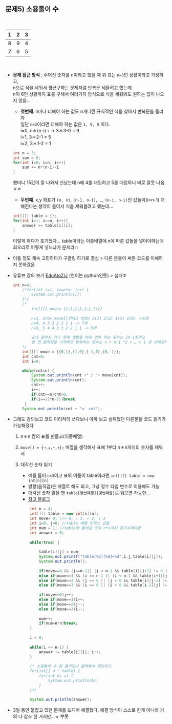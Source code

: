 ## 문제5) 소용돌이 수

<br>

| 1 | 2 | 3 |
|---|---|---|
| 8 | 9 | 4 |
| 7 | 6 | 5 |

<br>

- __문제 접근 방식__ : 주어진 숫자를 n이라고 했을 때 위 표는 `n=3`인 상황이라고 가정하고,   
n으로 식을 세워서 평균구하는 문제처럼 반복문 세울려고 했는데   
n이 6인 상황까지 표를 구해서 여러가지 방식으로 식을 세워봐도 원하는 값이 나오지 않음...   
	- __첫번째__. n마다 더해야 하는 값도 n개니깐 규칙적인 식을 찾아서 반복문을 돌리자    
	일단 `n=3`이라면 더해야 하는 값은 `1, 9, 5` 이다.   
	i=0, n＊(n-i)-i -> 3＊3-0 = 9   
	i=1, 3＊2-1 = 5   
	i=2, 3＊1-2 = 1   
	
	```java
	int n = 3;
	int sum = 0;
	for(int i=0; i<n; i++){
		sum += n*(n-i)-i
	}
	```
	
	했더니 15값이 잘 나와서 신났는데 n에 4를 대입하고 5를 대입하니 바로 잘못 나옴 ㅎㅎ   
	- __두번째__. x,y 좌표가  `(n, n)`, `(n-1, n-1)`, …, `(n-i, n-i)`인 값들이(i=n-1) 더해진다는 생각이 들어서 식을 세워볼려고 했는데...   
	
	```java
	int[][] table = {};
	for(int i=1; i<=n; i++){
		answer += table[i][i];
	}
	```
	
	이렇게 하다가 포기했다... table이라는 이중배열에 n에 따른 값들을 넣어야하는데 회오리로 어떻게 넣느냐가 문제라ㅠ

- 이틀 정도 게속 고민하다가 구글링 하기로 결심 > 다른 분들이 써둔 코드를 이해하지 못하겠음
- 유튜브 강의 보기 [EduAtoZ님](https://www.youtube.com/watch?v=YRz5tvQLtgM&t=211s) (언어는 python인듯) > 실패ㅎ
	
	```java
	int n=4;
		/*for(int i=1; i<=n*n; i++) {
			System.out.println(i);
		}*/
		/*
			int[][] move= {{→},{↓},{←},{↑}}
			
			n=3, 3(0= move[]인덱스 번호) 2(1) 2(2) 1(3) 1(0) ->5회
			n=4, 4 3 3 2 2 1 1 -> 7회
			n=5, 5 4 4 3 3 2 2 1 1 -> 9회
			
			표의 끝까지 가기 위해 방향을 바꿔 반복 하는 횟수는 2n-1회이고
			한 번 움직임을 시작하면 반복하는 횟수는 n > n-1 *2 > … > 1 로 반복된다 
		*/
		int[][] move = {{0,1},{1,0},{-1,0},{0,-1}};
		int cnt=0;
		int i=0;

		while(cnt<n) {
			System.out.println(cnt +" / "+ move[cnt]);
			System.out.println(cnt);	
			cnt++;
			i++;
			if(cnt==n)cnt=0;				
			if(i==(2*n-1))break;
		 }
		System.out.println(cnt + "<- cnt");
	```
	
- 그래도 강의보고 코드 이리저리 쓰다보니 아까 보고 실패했던 다른분들 코드 읽기가 가능해졌다   
	1. n＊n 칸의 표를 만들고(이중배열)   
	2. `move[] = {→,↓,←,↑};` 배열을 생각해서 표에 1부터 n＊n까지의 숫자를 채워서   
	3. 대각선 숫자 읽기   
		- 예를 들어 `n=3`이고 표의 이름이 table이라면 `int[][] table = new int[n][n]`
		- 방향(움직임)은 배열로 해도 되고, 그냥 정수 타입 변수로 이용해도 가능
		- 대각선 숫자 읽을 땐 `table[몇번째행][몇번째열]`로 읽으면 가능한...
		- [참고 블로그](https://drcode-devblog.tistory.com/113?category=955537)
		
		```java
			int n = 4;
			int[][] table = new int[n][n];
			int move= 0; //→ 0, ↓ 1, ← 2, ↑ 3
			int i=0, j=0; //table 배열 인덱스 값들
			int num = 1; //table에 들어갈 숫자 n*n까지 증가시켜야함
			int answer = 0;
			
			while(true) {
				
				table[i][j] = num;
				System.out.printf("table[%d][%d]=%d",i,j,table[i][j]);
				System.out.println();
				
				if(move==0 && (j==n-1|| (j < n-1 && table[i][j+1] != 0 )))move++;
				else if(move==1 && (i == n-1 || (i < n-1 && table[i+1][j] != 0)))move++;
				else if(move==2 && (j == 0 || (j > 0 && table[i][j-1] != 0)))move++;
				else if(move==3 && (i == 0 || (i > 0 && table[i-1][j] != 0)))move=0;
				
				if(move==0)j++;
				else if(move==1)i++;
				else if(move==2)j--;
				else if(move==3)i--;	
				
				num++;
				if(num>n*n)break;			
			}
			
			i = 0;
	
			while(i <= n-1) {
				answer += table[i][i]; i++;
			}
			
			/* 소용돌이 수 잘 들어갔나 출력해서 확인하기
			for(int[] a : table) {
				for(int b: a) {
					System.out.println(b);
				}
			}*/
			
			System.out.println(answer);
		
		```
		
- 3일 동안 붙잡고 있던 문제를 드디어 해결했다. 해결 방식이 스스로 한게 아니라 거의 다 참조 한 거지만...ㅠ 뿌듯